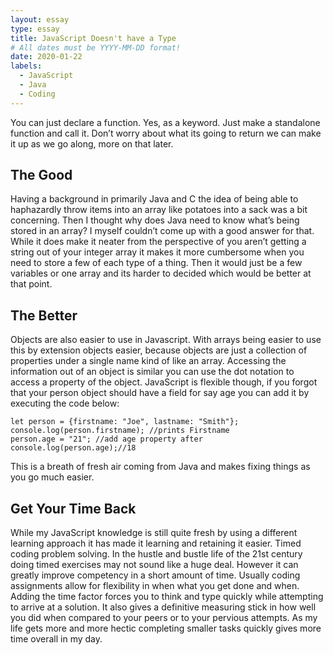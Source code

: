 ```yaml
---
layout: essay
type: essay
title: JavaScript Doesn't have a Type
# All dates must be YYYY-MM-DD format!
date: 2020-01-22
labels:
  - JavaScript
  - Java
  - Coding
---
```


You can just declare a function. Yes, as a keyword. Just make a standalone function and call it. Don’t worry about what its going to return we can make it up as we go along, more on that later.

## The Good
Having a background in primarily Java and C the idea of being able to haphazardly throw items into an array like potatoes into a sack was a bit concerning. Then I thought why does Java need to know what’s being stored in an array? I myself couldn’t come up with a good answer for that. While it does make it neater from the perspective of you aren’t getting a string out of your integer array it makes it more cumbersome when you need to store a few of each type of a thing. Then it would just be a few variables or one array and its harder to decided which would be better at that point.

## The Better
Objects are also easier to use in Javascript. With arrays being easier to use this by extension objects easier, because objects are just a collection of properties under a single name kind of like an array. Accessing the information out of an object is similar you can use the dot notation to access a property of the object. JavaScript is flexible though, if you forgot that your person object should have a field for say age you can add it by executing the code below:
```
let person = {firstname: "Joe", lastname: "Smith"};
console.log(person.firstname); //prints Firstname
person.age = "21"; //add age property after
console.log(person.age);//18
```
This is a breath of fresh air coming from Java and makes fixing things as you go much easier.

## Get Your Time Back
While my JavaScript knowledge is still quite fresh by using a different learning approach it has made it learning and retaining it easier. Timed coding problem solving. In the hustle and bustle life of the 21st century doing timed exercises may not sound like a huge deal. However it can greatly improve competency in a short amount of time. Usually coding assignments allow for flexibility in when what you get done and when. Adding the time factor forces you to think and type quickly while attempting to arrive at a solution. It also gives a definitive measuring stick in how well you did when compared to your peers or to your pervious attempts. As my life gets more and more hectic completing smaller tasks quickly gives more time overall in my day.
